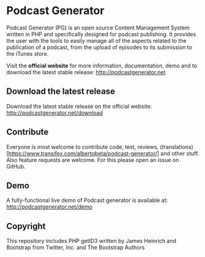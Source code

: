 # Podcast Generator

Podcast Generator (PG) is an open source Content Management System written in PHP 
and specifically designed for podcast publishing. It provides the user with the tools 
to easily manage all of the aspects related to the publication of a podcast, from 
the upload of episodes to its submission to the iTunes store.

Visit the **official website** for more information, documentation, demo and to download the latest stable release:
http://podcastgenerator.net

## Download the latest release
Download the latest stable release on the official website:
http://podcastgenerator.net/download

## Contribute
Everyone is most welcome to contribute code, test, reviews, (translations)[https://www.transifex.com/albertobeta/podcast-generator/] and other stuff.
Also feature requests are welcome. For this please open an issue on GitHub.

## Demo
A fully-functional live demo of Podcast generator is available at: 
http://podcastgenerator.net/demo

## Copyright
This repository includes PHP getID3 written by James Heinrich and Bootstrap from Twitter, Inc. and The Bootstrap Authors